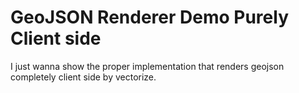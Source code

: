 # GeoJSON Renderer Demo Purely Client side
I just wanna show the proper implementation that renders geojson completely client side by vectorize.
